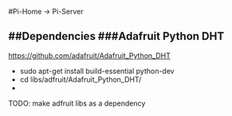 #Pi-Home -> Pi-Server

##Dependencies
###Adafruit Python DHT
--------------------------------
https://github.com/adafruit/Adafruit_Python_DHT
 - sudo apt-get install build-essential python-dev
 - cd libs/adfruit/Adafruit_Python_DHT/
 -

TODO:  make adfruit libs as a dependency


